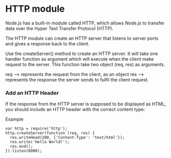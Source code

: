 # HTTP module

Node.js has a built-in module called HTTP, which allows Node.js to transfer data over the Hyper Text Transfer Protocol (HTTP).

The HTTP module can create an HTTP server that listens to server ports and gives a response back to the client.

Use the createServer() method to create an HTTP server. It will take one handler function as argument which will execute when the client make request to the server. This function take two object (req, res) as arguments. 

req --> represents the request from the client, as an object
res --> represents the response the server sends to fulfil the client request.



### Add an HTTP Header
If the response from the HTTP server is supposed to be displayed as HTML, you should include an HTTP header with the correct content type:

Example
```
var http = require('http');
http.createServer(function (req, res) {
  res.writeHead(200, {'Content-Type': 'text/html'});
  res.write('Hello World!');
  res.end();
}).listen(8080);
```